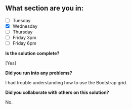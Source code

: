 <!--
  CTP STUDENTS
  Use this pull request template to provide assignment submissions.
  If you plan on continuing to work on the code, you can open the
  pull request as a DRAFT. When done open the pull request.
-->

<!--
TITLE: Include your section in the pull request title
 -->

## What section are you in:

- [ ] Tuesday
- [X] Wednesday
- [ ] Thursday
- [ ] Friday 3pm
- [ ] Friday 6pm

**Is the solution complete?**

[Yes]

**Did you run into any problems?**

I had trouble understanding how to use the Bootstrap grid.

**Did you collaborate with others on this solution?**

No.
